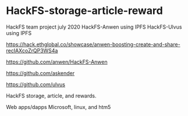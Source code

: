 # HackFS-storage-article-reward

HackFS team project july 2020
HackFS-Anwen using IPFS
HackFS-Ulvus using IPFS

https://hack.ethglobal.co/showcase/anwen-boosting-create-and-share-recIAXcoZrQP3WS4a

https://github.com/anwen/HackFS-Anwen

https://github.com/askender

https://github.com/ulvus

HackFS storage, article, and rewards.

Web apps/dapps
Microsoft, linux, and htm5
